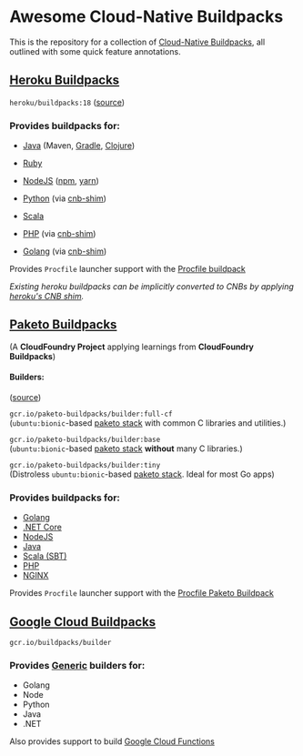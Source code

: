 # Awesome Cloud-Native Buildpacks

This is the repository for a collection of [Cloud-Native Buildpacks](https://buildpacks.io/), all outlined with some quick feature annotations.

## [Heroku Buildpacks](https://devcenter.heroku.com/)

`heroku/buildpacks:18` ([source](https://github.com/heroku/pack-images))

### Provides buildpacks for:

- [Java](https://github.com/heroku/heroku-buildpack-java)
  (Maven,
  [Gradle](https://github.com/heroku/heroku-buildpack-gradle),
  [Clojure](https://github.com/heroku/heroku-buildpack-clojure))

- [Ruby](https://github.com/heroku/heroku-buildpack-ruby)

- [NodeJS](https://github.com/heroku/nodejs-engine-buildpack)
  ([npm](https://github.com/heroku/nodejs-npm-buildpack/),
  [yarn](https://github.com/heroku/nodejs-yarn-buildpack))

- [Python](https://github.com/heroku/heroku-buildpack-python)
  (via [cnb-shim](https://github.com/heroku/cnb-shim))

- [Scala](https://github.com/heroku/heroku-buildpack-scala)

- [PHP](https://github.com/heroku/heroku-buildpack-php/)
  (via [cnb-shim](https://github.com/heroku/cnb-shim))

- [Golang](https://github.com/heroku/heroku-buildpack-go)
  (via [cnb-shim](https://github.com/heroku/cnb-shim))

Provides `Procfile` launcher support with the [Procfile buildpack](https://github.com/heroku/procfile-cnb)

_Existing heroku buildpacks can be implicitly converted to CNBs by applying [heroku's CNB shim](https://github.com/heroku/cnb-shim)._

## [Paketo Buildpacks](https://paketo.io/)

(A **CloudFoundry Project** applying learnings from **CloudFoundry Buildpacks**)

#### Builders:

([source](https://github.com/paketo-buildpacks/builder))

`gcr.io/paketo-buildpacks/builder:full-cf`
<br>
(`ubuntu:bionic`-based [paketo stack](https://github.com/paketo-buildpacks/stacks) with common C libraries and utilities.)

`gcr.io/paketo-buildpacks/builder:base`
<br>
(`ubuntu:bionic`-based [paketo stack](https://github.com/paketo-buildpacks/stacks) **without** many C libraries.)

`gcr.io/paketo-buildpacks/builder:tiny`
<br>
(Distroless `ubuntu:bionic`-based [paketo stack](https://github.com/paketo-buildpacks/stacks). Ideal for most Go apps)

### Provides buildpacks for:

- [Golang](https://github.com/paketo-buildpacks/go)
- [.NET Core](https://github.com/paketo-buildpacks/dotnet-core)
- [NodeJS](https://github.com/paketo-buildpacks/nodejs)
- [Java](https://github.com/paketo-buildpacks/java)
- [Scala (SBT)](https://github.com/paketo-buildpacks/sbt)
- [PHP](https://github.com/paketo-buildpacks/php)
- [NGINX](https://github.com/paketo-buildpacks/nginx)

Provides `Procfile` launcher support with the [Procfile Paketo Buildpack](https://github.com/paketo-buildpacks/procfile)

## [Google Cloud Buildpacks](https://github.com/GoogleCloudPlatform/buildpacks)

`gcr.io/buildpacks/builder`

### Provides [Generic](https://github.com/GoogleCloudPlatform/buildpacks#generic-builder-and-buildpacks) builders for:

- Golang
- Node
- Python
- Java
- .NET

Also provides support to build [Google Cloud Functions](https://github.com/GoogleCloudPlatform/buildpacks#building-a-function)
